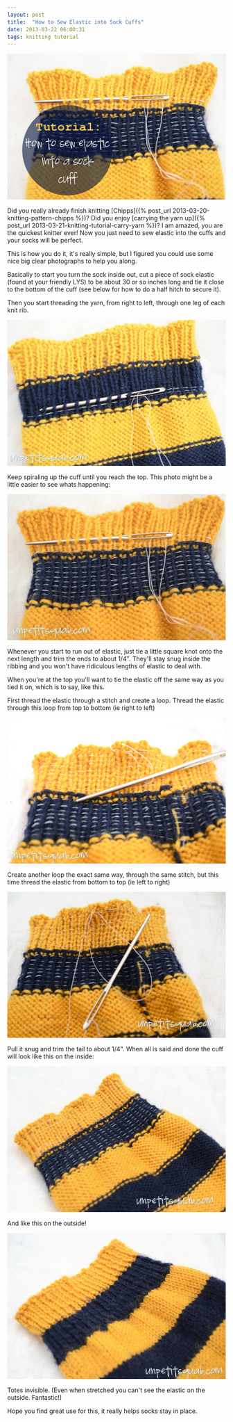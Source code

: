 ```yaml
---
layout: post
title:  "How to Sew Elastic into Sock Cuffs"
date: 2013-03-22 06:00:31
tags: knitting tutorial
---
```

![How to Sew Elastic into Sock Cuffs](/uploads/2013/03/elastic-cuff-header.jpg)

Did you really already finish knitting [Chipps]({% post_url 2013-03-20-knitting-pattern-chipps %})? Did you enjoy [carrying the yarn up]({% post_url 2013-03-21-knitting-tutorial-carry-yarn %})? I am amazed, you are the quickest knitter ever! Now you just need to sew elastic into the cuffs and your socks will be perfect.

This is how you do it, it's really simple, but I figured you could use some nice big clear photographs to help you along.

Basically to start you turn the sock inside out, cut a piece of sock elastic (found at your friendly LYS) to be about 30 or so inches long and tie it close to the bottom of the cuff (see below for how to do a half hitch to secure it).

Then you start threading the yarn, from right to left, through one leg of each knit rib.

![How to Sew Elastic into Sock Cuffs](/uploads/2013/03/threaded-through-navy.jpg)

Keep spiraling up the cuff until you reach the top. This photo might be a little easier to see whats happening:

![How to Sew Elastic into Sock Cuffs](/uploads/2013/03/threaded-through-yellow.jpg)

Whenever you start to run out of elastic, just tie a little square knot onto the next length and trim the ends to about 1/4". They'll stay snug inside the ribbing and you won't have ridiculous lengths of elastic to deal with.

When you're at the top you'll want to tie the elastic off the same way as you tied it on, which is to say, like this.

First thread the elastic through a stitch and create a loop. Thread the elastic through this loop from top to bottom (ie right to left)

![How to Sew Elastic into Sock Cuffs](/uploads/2013/03/hitch-step-one.jpg)

Create another loop the exact same way, through the same stitch, but this time thread the elastic from bottom to top (ie left to right)

![How to Sew Elastic into Sock Cuffs](/uploads/2013/03/hitch-step-two.jpg)

Pull it snug and trim the tail to about 1/4". When all is said and done the cuff will look like this on the inside:

![How to Sew Elastic into Sock Cuffs](/uploads/2013/03/sewn-elastic1.jpg)

And like this on the outside!

![How to Sew Elastic into Sock Cuffs](/uploads/2013/03/from-the-outside.jpg)

Totes invisible. (Even when stretched you can't see the elastic on the outside. Fantastic!)

Hope you find great use for this, it really helps socks stay in place.
